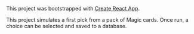 This project was bootstrapped with [Create React App](https://github.com/facebook/create-react-app).

This project simulates a first pick from a pack of Magic cards. Once run, a choice can be selected and saved to a database.

